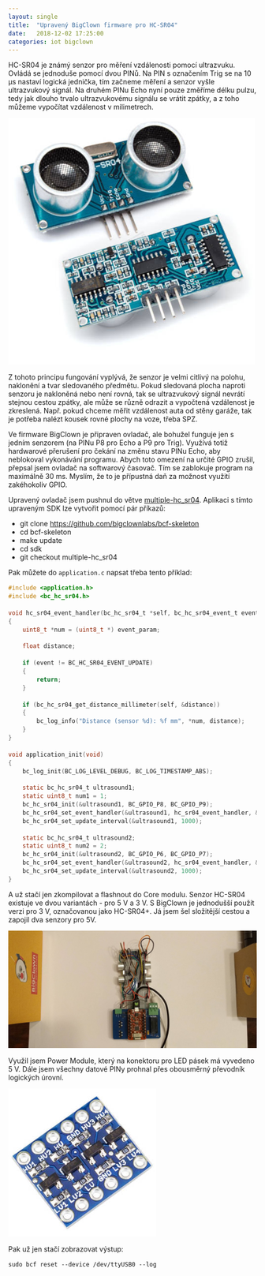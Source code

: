 ```yaml
---
layout: single
title:  "Upravený BigClown firmware pro HC-SR04"
date:   2018-12-02 17:25:00
categories: iot bigclown
---
```

HC-SR04 je známý senzor pro měření vzdálenosti pomocí ultrazvuku. Ovládá se jednoduše pomocí dvou
PINů. Na PIN s označením Trig se na 10 μs nastaví logická jednička, tím začneme měření a senzor
vyšle ultrazvukový signál. Na druhém PINu Echo nyní pouze změříme délku pulzu, tedy jak dlouho trvalo
ultrazvukovému signálu se vrátit zpátky, a z toho můžeme vypočítat vzdálenost v milimetrech.

![HC-SR04](/assets/images/hc-sr04.jpg)

Z tohoto principu fungování vyplývá, že senzor je velmi citlivý na polohu, naklonění a tvar sledovaného
předmětu. Pokud sledovaná plocha naproti senzoru je nakloněná nebo není rovná, tak se ultrazvukový
signál nevrátí stejnou cestou zpátky, ale může se různě odrazit a vypočtená vzdálenost je zkreslená.
Např. pokud chceme měřit vzdálenost auta od stěny garáže, tak je potřeba nalézt kousek rovné plochy
na voze, třeba SPZ.

Ve firmware BigClown je připraven ovladač, ale bohužel funguje jen s jedním senzorem (na PINu P8
pro Echo a P9 pro Trig). Využívá totiž hardwarové přerušení pro čekání na změnu stavu PINu Echo, aby neblokoval vykonávání programu. Abych toto omezení na určité GPIO zrušil, přepsal jsem ovladač
na softwarový časovač. Tím se zablokuje program na maximálně 30 ms. Myslím, že to je přípustná daň
za možnost využití zakéhokoliv GPIO.

Upravený ovladač jsem pushnul do větve [multiple-hc_sr04](https://github.com/bigclownlabs/bcf-sdk/tree/multiple-hc_sr04). Aplikaci s tímto upraveným SDK lze
vytvořit pomocí pár příkazů:

- git clone https://github.com/bigclownlabs/bcf-skeleton
- cd bcf-skeleton
- make update
- cd sdk
- git checkout multiple-hc_sr04

Pak můžete do `application.c` napsat třeba tento příklad:

```c
#include <application.h>
#include <bc_hc_sr04.h>

void hc_sr04_event_handler(bc_hc_sr04_t *self, bc_hc_sr04_event_t event, void *event_param)
{
    uint8_t *num = (uint8_t *) event_param;

    float distance;

    if (event != BC_HC_SR04_EVENT_UPDATE)
    {
        return;
    }

    if (bc_hc_sr04_get_distance_millimeter(self, &distance))
    {
        bc_log_info("Distance (sensor %d): %f mm", *num, distance);
    }
}

void application_init(void)
{
    bc_log_init(BC_LOG_LEVEL_DEBUG, BC_LOG_TIMESTAMP_ABS);

    static bc_hc_sr04_t ultrasound1;
    static uint8_t num1 = 1;
    bc_hc_sr04_init(&ultrasound1, BC_GPIO_P8, BC_GPIO_P9);
    bc_hc_sr04_set_event_handler(&ultrasound1, hc_sr04_event_handler, &num1);
    bc_hc_sr04_set_update_interval(&ultrasound1, 1000);

    static bc_hc_sr04_t ultrasound2;
    static uint8_t num2 = 2;
    bc_hc_sr04_init(&ultrasound2, BC_GPIO_P6, BC_GPIO_P7);
    bc_hc_sr04_set_event_handler(&ultrasound2, hc_sr04_event_handler, &num2);
    bc_hc_sr04_set_update_interval(&ultrasound2, 1000);
}
```

A už stačí jen zkompilovat a flashnout do Core modulu. Senzor HC-SR04 existuje ve dvou variantách -
pro 5 V a 3 V. S BigClown je jednodušší použít verzi pro 3 V, označovanou jako HC-SR04+. Já jsem
šel složitější cestou a zapojil dva senzory pro 5V. 

![zapojení dvou HC-SR04 s BigClown](/assets/images/hc-sr04-zapojeni.jpg)

Využil jsem Power Module, který na konektoru pro LED pásek má vyvedeno 5 V. Dále jsem všechny datové
PINy prohnal přes obousměrný převodník logických úrovní.

![obousměrný převodník logických úrovní](/assets/images/logic-level-converter.jpg)

Pak už jen stačí zobrazovat výstup:

```
sudo bcf reset --device /dev/ttyUSB0 --log
```

